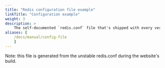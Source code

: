 ```yaml
---
title: "Redis configuration file example"
linkTitle: "Configuration example"
weight: 3
description: >
    The self-documented `redis.conf` file that's shipped with every version.
aliases: [
    /docs/manual/config-file
    ]
---
```


Note: this file is generated from the unstable redis.conf during the website's build.
